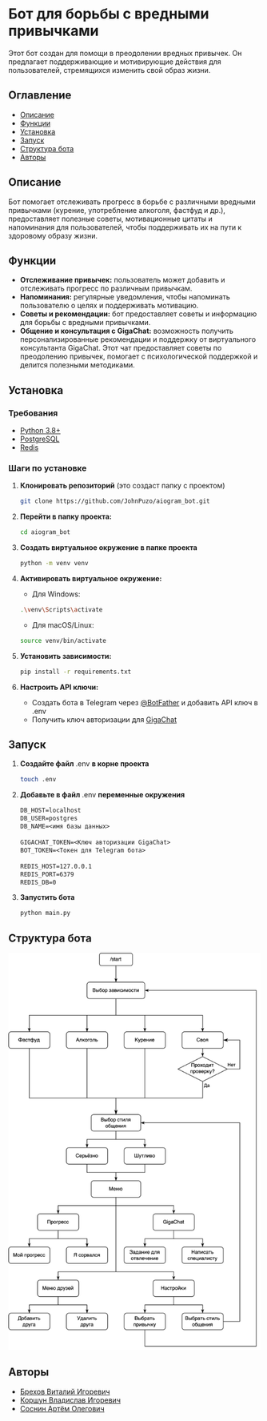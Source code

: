 # Бот для борьбы с вредными привычками

Этот бот создан для помощи в преодолении вредных привычек.
Он предлагает поддерживающие и мотивирующие действия для пользователей, стремящихся изменить свой образ жизни.


## Оглавление
- [Описание](#описание)
- [Функции](#функции)
- [Установка](#установка)
- [Запуск](#запуск)
- [Структура бота](#структура-бота)
- [Авторы](#авторы)


## Описание
Бот помогает отслеживать прогресс в борьбе с различными вредными привычками
(курение, употребление алкоголя, фастфуд и др.), предоставляет полезные советы,
мотивационные цитаты и напоминания для пользователей, чтобы поддерживать их на пути к здоровому образу жизни.


## Функции
- **Отслеживание привычек:** пользователь может добавить и отслеживать прогресс по различным привычкам.
- **Напоминания:** регулярные уведомления, чтобы напоминать пользователю о целях и поддерживать мотивацию.
- **Советы и рекомендации:** бот предоставляет советы и информацию для борьбы с вредными привычками.
- **Общение и консультация с GigaChat:** возможность получить персонализированные рекомендации и поддержку
от виртуального консультанта GigaChat. Этот чат предоставляет советы по преодолению привычек, помогает 
с психологической поддержкой и делится полезными методиками.


## Установка

### Требования
- [Python 3.8+](https://www.python.org/downloads/)
- [PostgreSQL](https://www.postgresql.org/download/)
- [Redis](https://redis.io/docs/latest/operate/oss_and_stack/install/install-redis/install-redis-on-windows/)

### Шаги по установке
1. **Клонировать репозиторий** (это создаст папку с проектом)
    ```bash
    git clone https://github.com/JohnPuzo/aiogram_bot.git
    ```
2. **Перейти в папку проекта:**
    ```bash
    cd aiogram_bot
    ```
3. **Создать виртуальное окружение в папке проекта**
    ```bash
    python -m venv venv
    ```
4. **Активировать виртуальное окружение:**

   - Для Windows: 
    ```bash
    .\venv\Scripts\activate
    ```
   
    - Для macOS/Linux: 
    ```bash
    source venv/bin/activate
    ```

5. **Установить зависимости:**
    ```bash
    pip install -r requirements.txt
    ```

6. **Настроить API ключи:**
   - Создать бота в Telegram через [@BotFather](https://t.me/BotFather) и добавить API ключ в .env
   - Получить ключ авторизации для [GigaChat](https://developers.sber.ru/studio/workspaces/)


## Запуск

1. **Создайте файл** .env **в корне проекта**
    ```bash
    touch .env
    ```
2. **Добавьте в файл** .env **переменные окружения**
    ```
    DB_HOST=localhost
    DB_USER=postgres
    DB_NAME=<имя базы данных>
    
    GIGACHAT_TOKEN=<Ключ авторизации GigaChat>
    BOT_TOKEN=<Токен для Telegram бота>
    
    REDIS_HOST=127.0.0.1
    REDIS_PORT=6379
    REDIS_DB=0
    ```
3. **Запустить бота**
    ```bash
    python main.py
    ```


## Структура бота

![Блок-схема](/media/aiogram_bot_400.png)


## Авторы
- [Брехов Виталий Игоревич](https://t.me/chillguyvit)
- [Коршун Владислав Игоревич](https://t.me/korshunV)
- [Соснин Артём Олегович](https://t.me/Astermerter)
